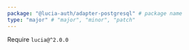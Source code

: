 ```yaml
---
package: "@lucia-auth/adapter-postgresql" # package name
type: "major" # "major", "minor", "patch"
---
```


Require `lucia@^2.0.0`